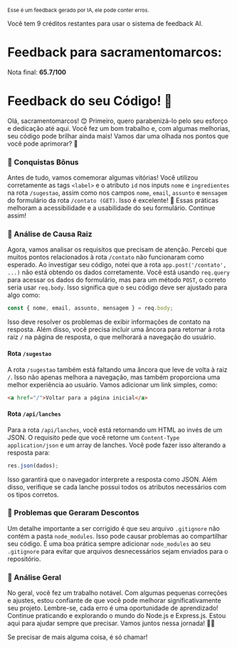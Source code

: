 <sup>Esse é um feedback gerado por IA, ele pode conter erros.</sup>

Você tem 9 créditos restantes para usar o sistema de feedback AI.

# Feedback para sacramentomarcos:

Nota final: **65.7/100**

# Feedback do seu Código! 🚀

Olá, sacramentomarcos! 😊 Primeiro, quero parabenizá-lo pelo seu esforço e dedicação até aqui. Você fez um bom trabalho e, com algumas melhorias, seu código pode brilhar ainda mais! Vamos dar uma olhada nos pontos que você pode aprimorar? 💪

### 🎉 Conquistas Bônus
Antes de tudo, vamos comemorar algumas vitórias! Você utilizou corretamente as tags `<label>` e o atributo `id` nos inputs `nome` e `ingredientes` na rota `/sugestao`, assim como nos campos `nome`, `email`, `assunto` e `mensagem` do formulário da rota `/contato (GET)`. Isso é excelente! 👏 Essas práticas melhoram a acessibilidade e a usabilidade do seu formulário. Continue assim!

### 🧐 Análise de Causa Raiz

Agora, vamos analisar os requisitos que precisam de atenção. Percebi que muitos pontos relacionados à rota `/contato` não funcionaram como esperado. Ao investigar seu código, notei que a rota `app.post('/contato', ...)` não está obtendo os dados corretamente. Você está usando `req.query` para acessar os dados do formulário, mas para um método `POST`, o correto seria usar `req.body`. Isso significa que o seu código deve ser ajustado para algo como:

```javascript
const { nome, email, assunto, mensagem } = req.body;
```

Isso deve resolver os problemas de exibir informações de contato na resposta. Além disso, você precisa incluir uma âncora para retornar à rota raiz `/` na página de resposta, o que melhorará a navegação do usuário.

#### Rota `/sugestao`
A rota `/sugestao` também está faltando uma âncora que leve de volta à raiz `/`. Isso não apenas melhora a navegação, mas também proporciona uma melhor experiência ao usuário. Vamos adicionar um link simples, como:

```html
<a href="/">Voltar para a página inicial</a>
```

#### Rota `/api/lanches`
Para a rota `/api/lanches`, você está retornando um HTML ao invés de um JSON. O requisito pede que você retorne um `Content-Type` `application/json` e um array de lanches. Você pode fazer isso alterando a resposta para:

```javascript
res.json(dados);
```

Isso garantirá que o navegador interprete a resposta como JSON. Além disso, verifique se cada lanche possui todos os atributos necessários com os tipos corretos.

### 🚧 Problemas que Geraram Descontos
Um detalhe importante a ser corrigido é que seu arquivo `.gitignore` não contém a pasta `node_modules`. Isso pode causar problemas ao compartilhar seu código. É uma boa prática sempre adicionar `node_modules` ao seu `.gitignore` para evitar que arquivos desnecessários sejam enviados para o repositório.

### 🌟 Análise Geral
No geral, você fez um trabalho notável. Com algumas pequenas correções e ajustes, estou confiante de que você pode melhorar significativamente seu projeto. Lembre-se, cada erro é uma oportunidade de aprendizado! Continue praticando e explorando o mundo do Node.js e Express.js. Estou aqui para ajudar sempre que precisar. Vamos juntos nessa jornada! 🚀💡

Se precisar de mais alguma coisa, é só chamar!